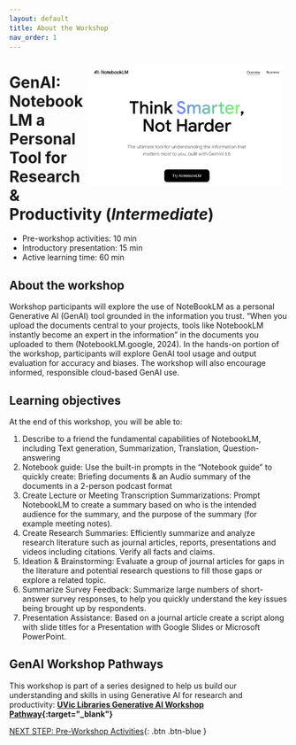 ```yaml
---
layout: default
title: About the Workshop 
nav_order: 1
---
```

<img src="images/5-notebooklm-try.png" style="float:right;width:350px;padding:10px;" alt="Decorative">

# GenAI: NotebookLM a Personal Tool for Research & Productivity (_Intermediate_)

- Pre-workshop activities: 10 min 
- Introductory presentation: 15 min
- Active learning time: 60 min

## About the workshop 
Workshop participants will explore the use of NoteBookLM as a personal Generative AI (GenAI) tool grounded in the information you trust. “When you upload the documents central to your projects, tools like NotebookLM instantly become an expert in the information” in the documents you uploaded to them (NotebookLM.google, 2024). In the hands-on portion of the workshop, participants will explore GenAI tool usage and output evaluation for accuracy and biases. The workshop will also encourage informed, responsible cloud-based GenAI use.

## Learning objectives

At the end of this workshop, you will be able to:

1. Describe to a friend the fundamental capabilities of NotebookLM, including Text generation, Summarization, Translation, Question-answering
2. Notebook guide: Use the built-in prompts in the  “Notebook guide” to quickly create: Briefing documents & an Audio summary of the documents in a 2-person podcast format
3. Create Lecture or Meeting Transcription Summarizations: Prompt NotebookLM to create a summary based on who is the intended audience for the summary, and the purpose of the summary (for example meeting notes).
4. Create Research Summaries: Efficiently summarize and analyze research literature such as journal articles, reports, presentations and videos including citations. Verify all facts and claims.
7. Ideation & Brainstorming: Evaluate a group of journal articles for gaps in the literature and potential research questions to fill those gaps or explore a related topic.
8. Summarize Survey Feedback: Summarize large numbers of short-answer survey responses, to help you quickly understand the key issues being brought up by respondents. 
9. Presentation Assistance: Based on a journal article create a script along with slide titles for a Presentation with Google Slides or Microsoft PowerPoint.

## GenAI Workshop Pathways
This workshop is part of a series designed to help us build our understanding and skills in using Generative AI for research and productivity: **[UVic Libraries Generative AI Workshop Pathway](https://lib.uvic.ca/genai-pathways){:target="_blank"}**
 
[NEXT STEP: Pre-Workshop Activities](pre-workshop.html){: .btn .btn-blue }
